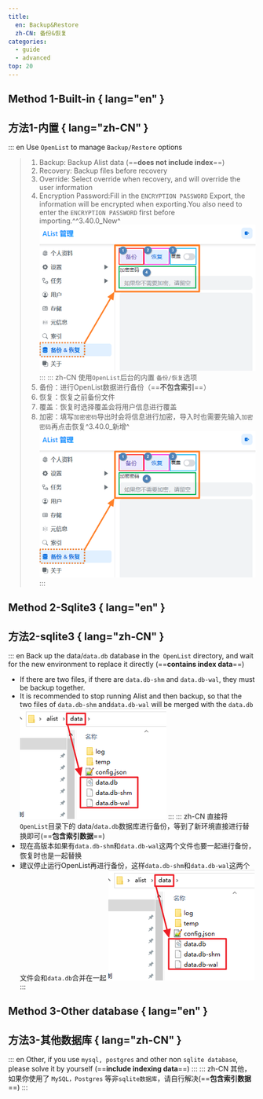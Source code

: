 ```yaml
---
title:
  en: Backup&Restore
  zh-CN: 备份&恢复
categories:
  - guide
  - advanced
top: 20
---
```


## **Method 1-Built-in** { lang="en" }

## **方法1-内置** { lang="zh-CN" }

::: en
Use `OpenList` to manage `Backup/Restore` options

> 1. Backup: Backup Alist data (==**does not include index**==)
> 2. Recovery: Backup files before recovery
> 3. Override: Select override when recovery, and will override the user information
> 4. Encryption Password:Fill in the `ENCRYPTION PASSWORD` Export, the information will be encrypted when exporting.You also need to enter the `ENCRYPTION PASSWORD` first before importing.^^3.40.0_New^
>    ![](/img/advanced/backup.png)
>    :::
>    ::: zh-CN
>    使用`OpenList`后台的内置 `备份/恢复`选项
> 5. 备份：进行OpenList数据进行备份（==**不包含索引**==）
> 6. 恢复：恢复之前备份文件
> 7. 覆盖：恢复时选择覆盖会将用户信息进行覆盖
> 8. 加密：填写`加密密码`导出时会将信息进行加密，导入时也需要先输入`加密密码`再点击恢复^3.40.0\_新增^
>    ![](/img/advanced/backup.png)
>    :::

## **Method 2-Sqlite3** { lang="en" }

## **方法2-sqlite3** { lang="zh-CN" }

::: en
Back up the data/`data.db` database in the` OpenList` directory, and wait for the new environment to replace it directly (==**contains index data**==)

- If there are two files, if there are `data.db-shm` and `data.db-wal`, they must be backup together.
- It is recommended to stop running Alist and then backup, so that the two files of `data.db-shm` and`data.db-wal` will be merged with the `data.db`
  ![](/img/advanced/sqlite3.png)
  :::
  ::: zh-CN
  直接将`OpenList`目录下的 data/`data.db`数据库进行备份，等到了新环境直接进行替换即可(==**包含索引数据**==)
- 现在高版本如果有`data.db-shm`和`data.db-wal`这两个文件也要一起进行备份，恢复时也是一起替换
- 建议停止运行OpenList再进行备份，这样`data.db-shm`和`data.db-wal`这两个文件会和`data.db`合并在一起
  ![](/img/advanced/sqlite3.png)
  :::

## **Method 3-Other database** { lang="en" }

## **方法3-其他数据库** { lang="zh-CN" }

::: en
Other, if you use `mysql, postgres` and other non `sqlite database`, please solve it by yourself (==**include indexing data**==)
:::
::: zh-CN
其他，如果你使用了 `MySQL，Postgres` 等非`sqlite数据库`，请自行解决(==**包含索引数据**==)
:::
